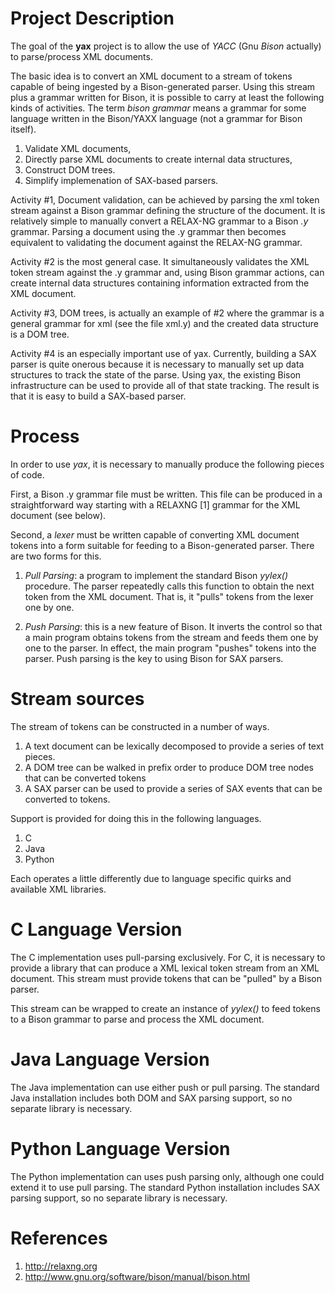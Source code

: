 # Project Description
The goal of the **yax** project is to allow
the use of _YACC_ (Gnu _Bison_ actually)
to parse/process XML documents.

The basic idea is to convert an XML document to a stream of
tokens capable of being ingested by a Bison-generated
parser.  Using this stream plus a grammar written for Bison,
it is possible to carry at least the following kinds of
activities.  The term _bison grammar_ means a grammar for
some language written in the Bison/YAXX language (not a grammar
for Bison itself).

1. Validate XML documents,
2. Directly parse XML documents to
   create internal data structures,
3. Construct DOM trees.
4. Simplify implemenation of SAX-based parsers.

Activity #1, Document validation, can be achieved by parsing
the xml token stream against a Bison grammar defining the
structure of the document.  It is relatively simple to
manually convert a RELAX-NG grammar to a Bison _.y_ grammar.
Parsing a document using the .y grammar then becomes
equivalent to validating the document against the RELAX-NG
grammar.

Activity #2 is the most general case. It simultaneously
validates the XML token stream against the .y grammar
and, using Bison grammar actions, can create internal
data structures containing information extracted from
the XML document.

Activity #3, DOM trees, is actually an example of #2
where the grammar is a general grammar for xml (see the file
xml.y) and the created data structure is a DOM tree.

Activity #4 is an especially important use of yax.
Currently, building a SAX parser is quite onerous
because it is necessary to manually set up data structures
to track the state of the parse. Using yax, the existing
Bison infrastructure can be used to provide all of that
state tracking. The result is that it is easy to build
a SAX-based parser.

# Process

In order to use _yax_, it is necessary to manually produce
the following pieces of code.

First, a Bison .y grammar file must be written. This file
can be produced in a straightforward way starting with a
RELAXNG [1] grammar for the XML document (see below).

Second, a _lexer_ must be written capable of converting
XML document tokens into a form suitable for feeding
to a Bison-generated parser. There are two forms for this.

1. _Pull Parsing_: a program to implement the standard
   Bison _yylex()_ procedure. The parser repeatedly
   calls this function to obtain the next token from the
   XML document. That is, it "pulls" tokens from the lexer
   one by one.

2. _Push Parsing_: this is a new feature of Bison. It inverts
   the control so that a main program obtains tokens from the
   stream and feeds them one by one to the parser. In effect,
   the main program "pushes" tokens into the parser.
   Push parsing is the key to using Bison for SAX parsers.

# Stream sources
The stream of tokens can be constructed in a number of ways.
1. A text document can be lexically decomposed to provide
   a series of text pieces.
2. A DOM tree can be walked in prefix order to produce
   DOM tree nodes that can be converted tokens
3. A SAX parser can be used to provide a series of
   SAX events that can be converted to tokens.

Support is provided for doing this in the following languages.
1. C
2. Java
3. Python

Each operates a little differently due to language specific
quirks and available XML libraries.

# C Language Version

The C implementation uses pull-parsing exclusively.
For C, it is necessary to provide a library that can produce
a XML lexical token stream from an XML document. This stream
must provide tokens that can be "pulled" by a Bison parser.

This stream can be wrapped to create an instance
of _yylex()_ to feed tokens to a Bison grammar to
parse and process the XML document.

# Java Language Version

The Java implementation can use either push or pull parsing.
The standard Java installation includes both DOM and SAX
parsing support, so no separate library is necessary.

# Python Language Version

The Python implementation can uses push parsing only, although
one could extend it to use pull parsing.
The standard Python installation includes SAX
parsing support, so no separate library is necessary.


# References
1. http://relaxng.org
2. http://www.gnu.org/software/bison/manual/bison.html
